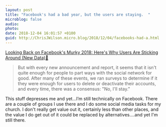 ```yaml
---
layout: post
title: "Facebook's had a bad year, but the users are staying.  "
microblog: false
audio: 
photo: 
date: 2018-12-04 16:01:57 +0100
guid: http://ChrisJWilson.micro.blog/2018/12/04/facebooks-had-a.html
---
```

[Looking Back on Facebook's Murky 2018: Here's Why Users Are Sticking Around (New Data)🔗](https://blog.hubspot.com/marketing/facebook-2018-user-motivation)

>But with every new announcement and report, it seems that it isn't quite enough for people to part ways with the social network for good. After many of these events, we ran surveys to determine if it they were enough for users to delete or deactivate their accounts, and every time, there was a consensus: "No, I'll stay."

This stuff depresses me and yet…I’m still technically on Facebook. There are a couple of groups I use there and I do some social media tasks for my church. I don't really get value out it, certainly less than other places, and the value I do get out of it could be replaced by alternatives....and yet I'm still there. 
